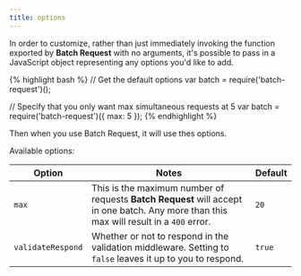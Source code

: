 ```yaml
---
title: options
---
```


In order to customize, rather than just immediately invoking the function exported by
**Batch Request** with no arguments, it's possible to pass in a JavaScript object
representing any options you'd like to add.

{% highlight bash %}
  // Get the default options
  var batch = require('batch-request')();

  // Specify that you only want max simultaneous requests at 5
  var batch = require('batch-request')({
      max: 5
  });
{% endhighlight %}

Then when you use Batch Request, it will use thes options.

Available options:

| Option            | Notes                                                                                                                                   | Default |
| ----------------- | --------------------------------------------------------------------------------------------------------------------------------------- | ------- |
| `max`             | This is the maximum number of requests **Batch Request** will accept in one batch. Any more than this max will result in a `400` error. | `20`    |
| `validateRespond` | Whether or not to respond in the validation middleware. Setting to `false` leaves it up to you to respond.                              | `true`  |


<!-- * `localOnly` - `true` or `false`. Defaults to `true`. If `true`, **batch request** will batch only local -->
<!--   requests. This is the default in order to prevent the outside world from using this batch endpoint on -->
<!--   your server as a proxy and making requests to other servers. If `false`, it will take any batch requests. -->
<!--   Note: Do not set this to `false` unless you have other validation middleware in place to prevent nasty -->
<!--   attacks. -->
<!-- * `httpsAlways` - `true` or `false`. Defaults to `false`. If set to `true`, **batch request** will make -->
<!--   force all requests over https even if the incoming object doesn't specify them as such. -->
